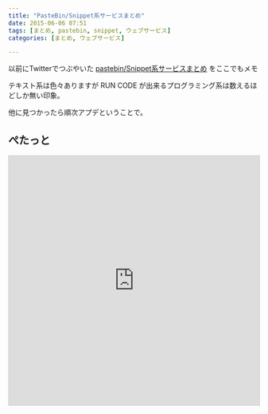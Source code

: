 ```yaml
---
title: "PasteBin/Snippet系サービスまとめ"
date: 2015-06-06 07:51
tags: [まとめ, pastebin, snippet, ウェブサービス]
categories: [まとめ, ウェブサービス]

---
```


以前にTwitterでつぶやいた [pastebin/Snippet系サービスまとめ](https://docs.google.com/spreadsheets/d/1TNov1uXtnPERVAFiUvkzvJ5BfZfghO2A_h2rwgY9qNg/edit?usp=sharing) をここでもメモ

テキスト系は色々ありますが RUN CODE が出来るプログラミング系は数えるほどしか無い印象。

他に見つかったら順次アプデということで。

## ぺたっと

<iframe src="https://docs.google.com/spreadsheets/d/1TNov1uXtnPERVAFiUvkzvJ5BfZfghO2A_h2rwgY9qNg/pubhtml?widget=false&amp;headers=false" style="width:100%; height:500px; border: 1px solid #ccc;"></iframe>